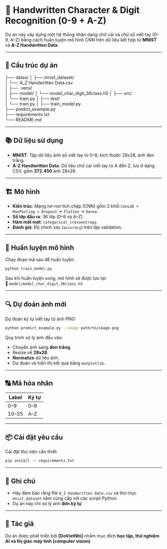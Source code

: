 # 🧠 Handwritten Character & Digit Recognition (0-9 + A-Z)

Dự án này xây dựng một hệ thống nhận dạng chữ cái và chữ số viết tay (0–9, A–Z) bằng cách huấn luyện mô hình CNN trên dữ liệu kết hợp từ **MNIST** và **A-Z Handwritten Data**.

---

## 📁 Cấu trúc dự án


├── datas/
│   ├── mnist_dataset/                   
│   └── A_Z Handwritten Data.csv       
│
├── .venv/  
│
├── model/
│	└── model_char_digit_36class.h5 
│
├── src/                   
│   └── train.py
│
├── test/                   
│   └── train.py
│
├── train_model.py            
├── predict_example.py        
├── requirements.txt           
└── README.md              


---

## 📚 Dữ liệu sử dụng

- **MNIST**: Tập dữ liệu ảnh số viết tay từ 0–9, kích thước 28x28, ảnh đen trắng.
- **A-Z Handwritten Data**: Dữ liệu chữ cái viết tay từ A đến Z, lưu ở dạng CSV, gồm **372.450** ảnh 28x28.

---

## 🏗️ Mô hình

- **Kiến trúc**: Mạng nơ-ron tích chập (CNN) gồm 2 khối `Conv2D + MaxPooling + Dropout` → `Flatten` → `Dense`.
- **Số lớp đầu ra**: 36 lớp (0–9 và A–Z).
- **Hàm mất mát**: `categorical_crossentropy`.
- **Đánh giá**: Độ chính xác (`accuracy`) trên tập validation.

---

## 🧪 Huấn luyện mô hình

Chạy đoạn mã sau để huấn luyện:
```bash
python train_model.py

```
Sau khi huấn luyện xong, mô hình sẽ được lưu tại:  
📁 `model/model_char_digit_36class.h5`

---

## 🔍 Dự đoán ảnh mới

Dự đoán ký tự viết tay từ ảnh PNG:
```bash
python predict_example.py --image path/to/image.png
```

Quy trình xử lý ảnh đầu vào:

- Chuyển ảnh sang **đen trắng**.
- Resize về **28x28**.
- **Normalize** dữ liệu ảnh.
- Dự đoán và hiển thị kết quả bằng `matplotlib`.

---

## 🔠 Mã hóa nhãn

| Label | Ký tự |
|-------|-------|
| 0–9   | 0–9   |
| 10–35 | A–Z   |

---

## 📦 Cài đặt yêu cầu

Cài đặt thư viện cần thiết:
```bash
pip install -r requirements.txt
```

---

## 📌 Ghi chú

- Hãy đảm bảo rằng file `A_Z Handwritten Data.csv` và thư mục `mnist_dataset` nằm cùng cấp với các script Python.
- Dự án này chỉ xử lý ảnh **đơn ký tự**.

---

## 🚀 Tác giả

Dự án được phát triển bởi **[DoVietNhi]** nhằm mục đích **học tập, thử nghiệm AI và thị giác máy tính (computer vision)**.

